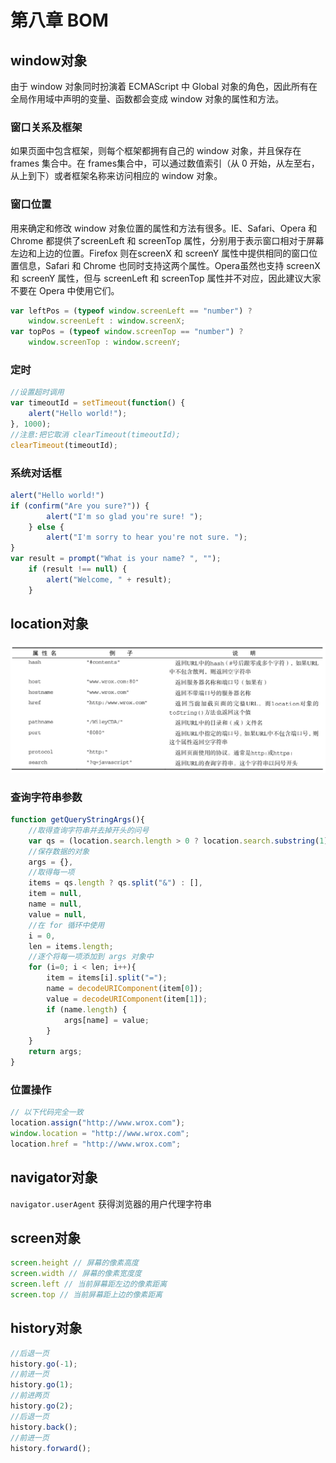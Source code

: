 # 第八章 BOM

## window对象

由于 window 对象同时扮演着 ECMAScript 中 Global 对象的角色，因此所有在全局作用域中声明的变量、函数都会变成 window 对象的属性和方法。

### 窗口关系及框架

如果页面中包含框架，则每个框架都拥有自己的 window 对象，并且保存在 frames 集合中。在 frames集合中，可以通过数值索引（从 0 开始，从左至右，从上到下）或者框架名称来访问相应的 window 对象。

### 窗口位置

用来确定和修改 window 对象位置的属性和方法有很多。IE、Safari、Opera 和 Chrome 都提供了screenLeft 和 screenTop 属性，分别用于表示窗口相对于屏幕左边和上边的位置。Firefox 则在screenX 和 screenY 属性中提供相同的窗口位置信息，Safari 和 Chrome 也同时支持这两个属性。Opera虽然也支持 screenX 和 screenY 属性，但与 screenLeft 和 screenTop 属性并不对应，因此建议大家不要在 Opera 中使用它们。

```js
var leftPos = (typeof window.screenLeft == "number") ?
    window.screenLeft : window.screenX;
var topPos = (typeof window.screenTop == "number") ?
    window.screenTop : window.screenY;
```

### 定时

```js
//设置超时调用
var timeoutId = setTimeout(function() {
    alert("Hello world!");
}, 1000);
//注意:把它取消 clearTimeout(timeoutId);
clearTimeout(timeoutId);
```

### 系统对话框

```js
alert("Hello world!")
if (confirm("Are you sure?")) {
        alert("I'm so glad you're sure! ");
    } else {
        alert("I'm sorry to hear you're not sure. ");
}
var result = prompt("What is your name? ", "");
    if (result !== null) {
        alert("Welcome, " + result);
    }
```

## location对象

![location属性](./media/location属性.png)

### 查询字符串参数

```js
function getQueryStringArgs(){
    //取得查询字符串并去掉开头的问号
    var qs = (location.search.length > 0 ? location.search.substring(1) : ""),
    //保存数据的对象
    args = {},
    //取得每一项
    items = qs.length ? qs.split("&") : [],
    item = null,
    name = null,
    value = null,
    //在 for 循环中使用
    i = 0,
    len = items.length;
    //逐个将每一项添加到 args 对象中
    for (i=0; i < len; i++){
        item = items[i].split("=");
        name = decodeURIComponent(item[0]);
        value = decodeURIComponent(item[1]);
        if (name.length) {
            args[name] = value;
        }
    }
    return args;
}
```

### 位置操作

```js
// 以下代码完全一致
location.assign("http://www.wrox.com");
window.location = "http://www.wrox.com";
location.href = "http://www.wrox.com";
```

## navigator对象

`navigator.userAgent` 获得浏览器的用户代理字符串

## screen对象

```js
screen.height // 屏幕的像素高度
screen.width // 屏幕的像素宽度度
screen.left // 当前屏幕距左边的像素距离
screen.top // 当前屏幕距上边的像素距离
```

## history对象

```js
//后退一页
history.go(-1);
//前进一页
history.go(1);
//前进两页
history.go(2);
//后退一页
history.back();
//前进一页
history.forward();
```
